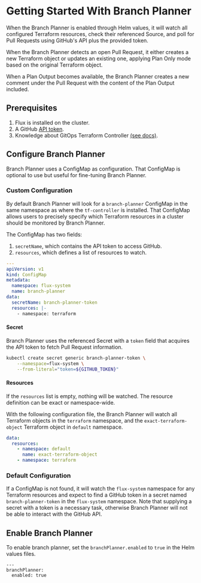 # Getting Started With Branch Planner

When the Branch Planner is enabled through Helm values, it will watch all configured Terraform resources, check their referenced Source, and poll for Pull Requests using GitHub's API plus the provided token.

When the Branch Planner detects an open Pull Request, it either creates a new Terraform object or updates an existing one, applying Plan Only mode based on the original
Terraform object.

When a Plan Output becomes available, the Branch Planner creates a new comment under the Pull Request with the content of the Plan Output included.

## Prerequisites

1. Flux is installed on the cluster.
2. A GitHub [API token](./least-required-permissions.md).
3. Knowledge about GitOps Terraform Controller [(see docs)](https://weaveworks.github.io/tf-controller/).

## Configure Branch Planner

Branch Planner uses a ConfigMap as configuration. That ConfigMap is optional to use but useful for fine-tuning Branch Planner.

### Custom Configuration

By default Branch Planner will look for a `branch-planner` ConfigMap in the same namespace as where the `tf-controller` is installed. That ConfigMap allows users to precisely specify which Terraform resources in a cluster should be monitored by Branch Planner.

The ConfigMap has two fields:

1. `secretName`, which contains the API token to access GitHub.
2. `resources`, which defines a list of resources to watch.

```yaml
---
apiVersion: v1
kind: ConfigMap
metadata:
  namespace: flux-system
  name: branch-planner
data:
  secretName: branch-planner-token
  resources: |-
    - namespace: terraform
```

#### Secret

Branch Planner uses the referenced Secret with a `token` field that acquires the
API token to fetch Pull Request information.

```bash
kubectl create secret generic branch-planner-token \
    --namespace=flux-system \
    --from-literal="token=${GITHUB_TOKEN}"
```

#### Resources

If the `resources` list is empty, nothing will be watched. The resource definition
can be exact or namespace-wide.

With the following configuration file, the Branch Planner will watch all Terraform objects in
the `terraform` namespace, and the `exact-terraform-object` Terraform object in
`default` namespace.

```yaml
data:
  resources:
    - namespace: default
      name: exact-terraform-object
    - namespace: terraform
```

### Default Configuration

If a ConfigMap is not found, it will watch the `flux-system` namespace for any Terraform resources and expect to find a GitHub token in a secret named `branch-planner-token` in the `flux-system` namespace. Note that supplying a secret with a token is a necessary task, otherwise Branch Planner will not be able to interact with the GitHub API. 

## Enable Branch Planner

To enable branch planner, set the `branchPlanner.enabled` to `true` in the Helm
values files.

```
---
branchPlanner:
  enabled: true
```
